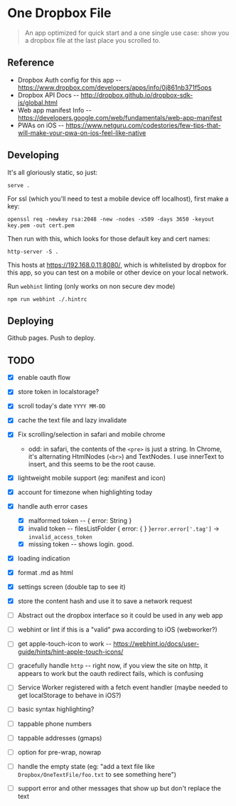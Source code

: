 # One Dropbox File

> An app optimized for quick start and a one single use case: show you a dropbox file at the last place you scrolled to.

## Reference

* Dropbox Auth config for this app -- https://www.dropbox.com/developers/apps/info/0j861nb371f5ops
* Dropbox API Docs -- http://dropbox.github.io/dropbox-sdk-js/global.html
* Web app manifest Info -- https://developers.google.com/web/fundamentals/web-app-manifest
* PWAs on iOS -- https://www.netguru.com/codestories/few-tips-that-will-make-your-pwa-on-ios-feel-like-native

## Developing

It's all gloriously static, so just:

    serve .

For ssl (which you'll need to test a mobile device off localhost), first make a key:

    openssl req -newkey rsa:2048 -new -nodes -x509 -days 3650 -keyout key.pem -out cert.pem

Then run with this, which looks for those default key and cert names:

    http-server -S .

This hosts at https://192.168.0.11:8080/, which is whitelisted by dropbox for this app, so you can test on a mobile or other device on your local network.

Run `webhint` linting (only works on non secure dev mode)

    npm run webhint ./.hintrc

## Deploying

Github pages. Push to deploy.

## TODO

- [x] enable oauth flow
- [x] store token in localstorage?
- [x] scroll today's date `YYYY MM-DD`
- [x] cache the text file and lazy invalidate
- [x] Fix scrolling/selection in safari and mobile chrome
  - odd: in safari, the contents of the `<pre>` is just a string. In Chrome, it's alternating HtmlNodes (`<br>`) and TextNodes. I use innerText to insert, and this seems to be the root cause.
- [x] lightweight mobile support (eg: manifest and icon)
- [x] account for timezone when highlighting today
- [x] handle auth error cases
  - [x] malformed token -- { error: String }
  - [x] invalid token -- filesListFolder { error: { } }`error.error['.tag']` -> `invalid_access_token`
  - [x] missing token -- shows login. good.
- [x] loading indication
- [x] format .md as html
- [x] settings screen (double tap to see it)
- [x] store the content hash and use it to save a network request

- [ ] Abstract out the dropbox interface so it could be used in any web app
- [ ] webhint or lint if this is a "valid" pwa according to iOS (webworker?)
- [ ] get apple-touch-icon to work -- https://webhint.io/docs/user-guide/hints/hint-apple-touch-icons/
- [ ] gracefully handle `http` -- right now, if you view the site on http, it appears to work but the oauth redirect fails, which is confusing
- [ ] Service Worker registered with a fetch event handler (maybe needed to get localStorage to behave in iOS?)
- [ ] basic syntax highlighting?
- [ ] tappable phone numbers
- [ ] tappable addresses (gmaps)

- [ ] option for pre-wrap, nowrap
- [ ] handle the empty state (eg: "add a text file like `Dropbox/OneTextFile/foo.txt` to see something here")
- [ ] support error and other messages that show up but don't replace the text